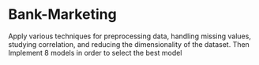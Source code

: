 # Bank-Marketing
Apply various techniques for preprocessing data, handling missing values, studying correlation, and reducing the dimensionality of the dataset. Then Implement 8 models in order to select the best model
